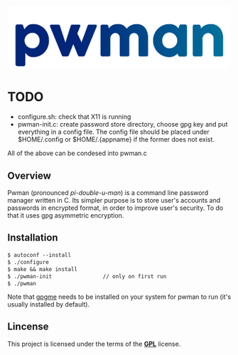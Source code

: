 <h1 align="center">
    <img width="500" alt="PWM4N" src="https://github.com/some0necoding/pwman/blob/main/.github/pwman_logo.png">
</h1>

<!-- links and badges here -->

# TODO
 - configure.sh: check that X11 is running
 - pwman-init.c: create password store directory, choose gpg key and put 
				 everything in a config file. The config file should be 
				 placed under $HOME/.config or $HOME/.{appname} if the 
				 former does not exist.

 All of the above can be condesed into pwman.c

## Overview

Pwman (pronounced *pi-double-u-man*) is a command line password manager written in C. Its simpler purpose is 
to store user's accounts and passwords in encrypted format, in order to improve user's security. To do that it 
uses gpg asymmetric encryption.

## Installation

```
$ autoconf --install
$ ./configure 
$ make && make install
$ ./pwman-init                // only on first run
$ ./pwman
```

Note that [gpgme](https://gnupg.org/software/gpgme/index.html) needs to be installed on your system for pwman to run (it's usually installed by default).

## Lincense

This project is licensed under the terms of the [**GPL**](https://github.com/some0necoding/pwman/blob/main/LICENSE.md) license.
